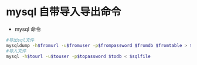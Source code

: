 # mysql 自带导入导出命令

- mysql 命令
```sh
#导出sql文件
mysqldump -h$fromurl -u$fromuser -p$frompassword $fromdb $fromtable > $sqlfile
#导入文件
mysql -h$tourl -u$touser -p$topassword $todb < $sqlfile
```

